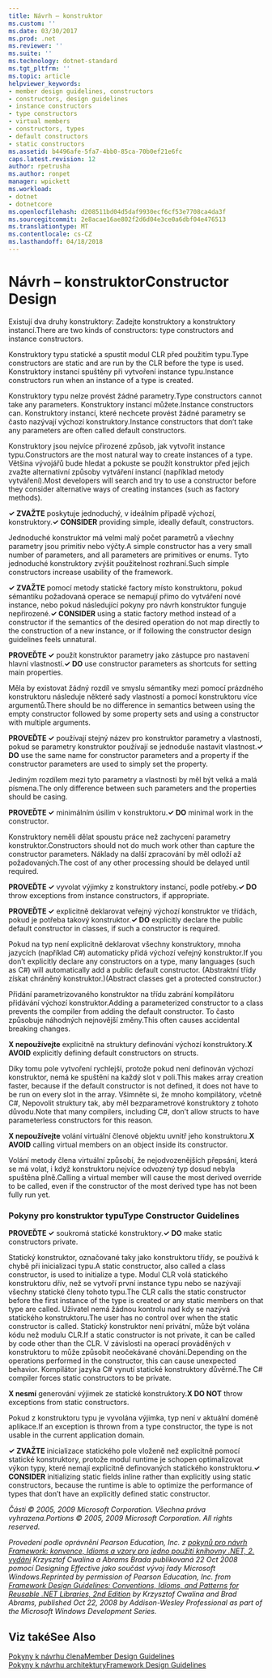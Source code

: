 ```yaml
---
title: Návrh – konstruktor
ms.custom: ''
ms.date: 03/30/2017
ms.prod: .net
ms.reviewer: ''
ms.suite: ''
ms.technology: dotnet-standard
ms.tgt_pltfrm: ''
ms.topic: article
helpviewer_keywords:
- member design guidelines, constructors
- constructors, design guidelines
- instance constructors
- type constructors
- virtual members
- constructors, types
- default constructors
- static constructors
ms.assetid: b4496afe-5fa7-4bb0-85ca-70b0ef21e6fc
caps.latest.revision: 12
author: rpetrusha
ms.author: ronpet
manager: wpickett
ms.workload:
- dotnet
- dotnetcore
ms.openlocfilehash: d208511bd04d5daf9930ecf6cf53e7708ca4da3f
ms.sourcegitcommit: 2e8acae16ae802f2d6d04e3ce0a6dbf04e476513
ms.translationtype: MT
ms.contentlocale: cs-CZ
ms.lasthandoff: 04/18/2018
---
```

# <a name="constructor-design"></a><span data-ttu-id="d8b4a-102">Návrh – konstruktor</span><span class="sxs-lookup"><span data-stu-id="d8b4a-102">Constructor Design</span></span>
<span data-ttu-id="d8b4a-103">Existují dva druhy konstruktory: Zadejte konstruktory a konstruktory instancí.</span><span class="sxs-lookup"><span data-stu-id="d8b4a-103">There are two kinds of constructors: type constructors and instance constructors.</span></span>  
  
 <span data-ttu-id="d8b4a-104">Konstruktory typu statické a spustit modul CLR před použitím typu.</span><span class="sxs-lookup"><span data-stu-id="d8b4a-104">Type constructors are static and are run by the CLR before the type is used.</span></span> <span data-ttu-id="d8b4a-105">Konstruktory instancí spuštěny při vytvoření instance typu.</span><span class="sxs-lookup"><span data-stu-id="d8b4a-105">Instance constructors run when an instance of a type is created.</span></span>  
  
 <span data-ttu-id="d8b4a-106">Konstruktory typu nelze provést žádné parametry.</span><span class="sxs-lookup"><span data-stu-id="d8b4a-106">Type constructors cannot take any parameters.</span></span> <span data-ttu-id="d8b4a-107">Konstruktory instancí můžete.</span><span class="sxs-lookup"><span data-stu-id="d8b4a-107">Instance constructors can.</span></span> <span data-ttu-id="d8b4a-108">Konstruktory instancí, které nechcete provést žádné parametry se často nazývají výchozí konstruktory.</span><span class="sxs-lookup"><span data-stu-id="d8b4a-108">Instance constructors that don’t take any parameters are often called default constructors.</span></span>  
  
 <span data-ttu-id="d8b4a-109">Konstruktory jsou nejvíce přirozené způsob, jak vytvořit instance typu.</span><span class="sxs-lookup"><span data-stu-id="d8b4a-109">Constructors are the most natural way to create instances of a type.</span></span> <span data-ttu-id="d8b4a-110">Většina vývojářů bude hledat a pokuste se použít konstruktor před jejich zvažte alternativní způsoby vytváření instancí (například metody vytváření).</span><span class="sxs-lookup"><span data-stu-id="d8b4a-110">Most developers will search and try to use a constructor before they consider alternative ways of creating instances (such as factory methods).</span></span>  
  
 <span data-ttu-id="d8b4a-111">**✓ ZVAŽTE** poskytuje jednoduchý, v ideálním případě výchozí, konstruktory.</span><span class="sxs-lookup"><span data-stu-id="d8b4a-111">**✓ CONSIDER** providing simple, ideally default, constructors.</span></span>  
  
 <span data-ttu-id="d8b4a-112">Jednoduché konstruktor má velmi malý počet parametrů a všechny parametry jsou primitiv nebo výčty.</span><span class="sxs-lookup"><span data-stu-id="d8b4a-112">A simple constructor has a very small number of parameters, and all parameters are primitives or enums.</span></span> <span data-ttu-id="d8b4a-113">Tyto jednoduché konstruktory zvýšit použitelnost rozhraní.</span><span class="sxs-lookup"><span data-stu-id="d8b4a-113">Such simple constructors increase usability of the framework.</span></span>  
  
 <span data-ttu-id="d8b4a-114">**✓ ZVAŽTE** pomocí metody statické factory místo konstruktoru, pokud sémantiku požadovaná operace se nemapují přímo do vytváření nové instance, nebo pokud následující pokyny pro návrh konstruktor funguje nepřirozené.</span><span class="sxs-lookup"><span data-stu-id="d8b4a-114">**✓ CONSIDER** using a static factory method instead of a constructor if the semantics of the desired operation do not map directly to the construction of a new instance, or if following the constructor design guidelines feels unnatural.</span></span>  
  
 <span data-ttu-id="d8b4a-115">**PROVEĎTE ✓** použít konstruktor parametry jako zástupce pro nastavení hlavní vlastností.</span><span class="sxs-lookup"><span data-stu-id="d8b4a-115">**✓ DO** use constructor parameters as shortcuts for setting main properties.</span></span>  
  
 <span data-ttu-id="d8b4a-116">Měla by existovat žádný rozdíl ve smyslu sémantiky mezi pomocí prázdného konstruktoru následuje některé sady vlastností a pomocí konstruktoru více argumentů.</span><span class="sxs-lookup"><span data-stu-id="d8b4a-116">There should be no difference in semantics between using the empty constructor followed by some property sets and using a constructor with multiple arguments.</span></span>  
  
 <span data-ttu-id="d8b4a-117">**PROVEĎTE ✓** používají stejný název pro konstruktor parametry a vlastnosti, pokud se parametry konstruktor používají se jednoduše nastavit vlastnost.</span><span class="sxs-lookup"><span data-stu-id="d8b4a-117">**✓ DO** use the same name for constructor parameters and a property if the constructor parameters are used to simply set the property.</span></span>  
  
 <span data-ttu-id="d8b4a-118">Jediným rozdílem mezi tyto parametry a vlastnosti by měl být velká a malá písmena.</span><span class="sxs-lookup"><span data-stu-id="d8b4a-118">The only difference between such parameters and the properties should be casing.</span></span>  
  
 <span data-ttu-id="d8b4a-119">**PROVEĎTE ✓** minimálním úsilím v konstruktoru.</span><span class="sxs-lookup"><span data-stu-id="d8b4a-119">**✓ DO** minimal work in the constructor.</span></span>  
  
 <span data-ttu-id="d8b4a-120">Konstruktory neměli dělat spoustu práce než zachycení parametry konstruktor.</span><span class="sxs-lookup"><span data-stu-id="d8b4a-120">Constructors should not do much work other than capture the constructor parameters.</span></span> <span data-ttu-id="d8b4a-121">Náklady na další zpracování by měl odloží až požadovaných.</span><span class="sxs-lookup"><span data-stu-id="d8b4a-121">The cost of any other processing should be delayed until required.</span></span>  
  
 <span data-ttu-id="d8b4a-122">**PROVEĎTE ✓** vyvolat výjimky z konstruktory instancí, podle potřeby.</span><span class="sxs-lookup"><span data-stu-id="d8b4a-122">**✓ DO** throw exceptions from instance constructors, if appropriate.</span></span>  
  
 <span data-ttu-id="d8b4a-123">**PROVEĎTE ✓** explicitně deklarovat veřejný výchozí konstruktor ve třídách, pokud je potřeba takový konstruktor.</span><span class="sxs-lookup"><span data-stu-id="d8b4a-123">**✓ DO** explicitly declare the public default constructor in classes, if such a constructor is required.</span></span>  
  
 <span data-ttu-id="d8b4a-124">Pokud na typ není explicitně deklarovat všechny konstruktory, mnoha jazycích (například C#) automaticky přidá výchozí veřejný konstruktor.</span><span class="sxs-lookup"><span data-stu-id="d8b4a-124">If you don’t explicitly declare any constructors on a type, many languages (such as C#) will automatically add a public default constructor.</span></span> <span data-ttu-id="d8b4a-125">(Abstraktní třídy získat chráněný konstruktor.)</span><span class="sxs-lookup"><span data-stu-id="d8b4a-125">(Abstract classes get a protected constructor.)</span></span>  
  
 <span data-ttu-id="d8b4a-126">Přidání parametrizovaného konstruktor na třídu zabrání kompilátoru přidávání výchozí konstruktor.</span><span class="sxs-lookup"><span data-stu-id="d8b4a-126">Adding a parameterized constructor to a class prevents the compiler from adding the default constructor.</span></span> <span data-ttu-id="d8b4a-127">To často způsobuje náhodných nejnovější změny.</span><span class="sxs-lookup"><span data-stu-id="d8b4a-127">This often causes accidental breaking changes.</span></span>  
  
 <span data-ttu-id="d8b4a-128">**X nepoužívejte** explicitně na struktury definování výchozí konstruktory.</span><span class="sxs-lookup"><span data-stu-id="d8b4a-128">**X AVOID** explicitly defining default constructors on structs.</span></span>  
  
 <span data-ttu-id="d8b4a-129">Díky tomu pole vytvoření rychlejší, protože pokud není definován výchozí konstruktor, nemá ke spuštění na každý slot v poli.</span><span class="sxs-lookup"><span data-stu-id="d8b4a-129">This makes array creation faster, because if the default constructor is not defined, it does not have to be run on every slot in the array.</span></span> <span data-ttu-id="d8b4a-130">Všimněte si, že mnoho kompilátory, včetně C#, Nepovolit struktury tak, aby měl bezparametrové konstruktory z tohoto důvodu.</span><span class="sxs-lookup"><span data-stu-id="d8b4a-130">Note that many compilers, including C#, don’t allow structs to have parameterless constructors for this reason.</span></span>  
  
 <span data-ttu-id="d8b4a-131">**X nepoužívejte** volání virtuální členové objektu uvnitř jeho konstruktoru.</span><span class="sxs-lookup"><span data-stu-id="d8b4a-131">**X AVOID** calling virtual members on an object inside its constructor.</span></span>  
  
 <span data-ttu-id="d8b4a-132">Volání metody člena virtuální způsobí, že nejodvozenějších přepsání, která se má volat, i když konstruktoru nejvíce odvozený typ dosud nebyla spuštěna plně.</span><span class="sxs-lookup"><span data-stu-id="d8b4a-132">Calling a virtual member will cause the most derived override to be called, even if the constructor of the most derived type has not been fully run yet.</span></span>  
  
### <a name="type-constructor-guidelines"></a><span data-ttu-id="d8b4a-133">Pokyny pro konstruktor typu</span><span class="sxs-lookup"><span data-stu-id="d8b4a-133">Type Constructor Guidelines</span></span>  
 <span data-ttu-id="d8b4a-134">**PROVEĎTE ✓** soukromá statické konstruktory.</span><span class="sxs-lookup"><span data-stu-id="d8b4a-134">**✓ DO** make static constructors private.</span></span>  
  
 <span data-ttu-id="d8b4a-135">Statický konstruktor, označované taky jako konstruktoru třídy, se používá k chybě při inicializaci typu.</span><span class="sxs-lookup"><span data-stu-id="d8b4a-135">A static constructor, also called a class constructor, is used to initialize a type.</span></span> <span data-ttu-id="d8b4a-136">Modul CLR volá statického konstruktoru dřív, než se vytvoří první instance typu nebo se nazývají všechny statické členy tohoto typu.</span><span class="sxs-lookup"><span data-stu-id="d8b4a-136">The CLR calls the static constructor before the first instance of the type is created or any static members on that type are called.</span></span> <span data-ttu-id="d8b4a-137">Uživatel nemá žádnou kontrolu nad kdy se nazývá statického konstruktoru.</span><span class="sxs-lookup"><span data-stu-id="d8b4a-137">The user has no control over when the static constructor is called.</span></span> <span data-ttu-id="d8b4a-138">Statický konstruktor není privátní, může být volána kódu než modulu CLR.</span><span class="sxs-lookup"><span data-stu-id="d8b4a-138">If a static constructor is not private, it can be called by code other than the CLR.</span></span> <span data-ttu-id="d8b4a-139">V závislosti na operací prováděných v konstruktoru to může způsobit neočekávané chování.</span><span class="sxs-lookup"><span data-stu-id="d8b4a-139">Depending on the operations performed in the constructor, this can cause unexpected behavior.</span></span> <span data-ttu-id="d8b4a-140">Kompilátor jazyka C# vynutí statické konstruktory důvěrné.</span><span class="sxs-lookup"><span data-stu-id="d8b4a-140">The C# compiler forces static constructors to be private.</span></span>  
  
 <span data-ttu-id="d8b4a-141">**X nesmí** generování výjimek ze statické konstruktory.</span><span class="sxs-lookup"><span data-stu-id="d8b4a-141">**X DO NOT** throw exceptions from static constructors.</span></span>  
  
 <span data-ttu-id="d8b4a-142">Pokud z konstruktoru typu je vyvolána výjimka, typ není v aktuální doméně aplikace.</span><span class="sxs-lookup"><span data-stu-id="d8b4a-142">If an exception is thrown from a type constructor, the type is not usable in the current application domain.</span></span>  
  
 <span data-ttu-id="d8b4a-143">**✓ ZVAŽTE** inicializace statického pole vloženě než explicitně pomocí statické konstruktory, protože modul runtime je schopen optimalizovat výkon typy, které nemají explicitně definovaných statického konstruktoru.</span><span class="sxs-lookup"><span data-stu-id="d8b4a-143">**✓ CONSIDER** initializing static fields inline rather than explicitly using static constructors, because the runtime is able to optimize the performance of types that don’t have an explicitly defined static constructor.</span></span>  
  
 <span data-ttu-id="d8b4a-144">*Části © 2005, 2009 Microsoft Corporation. Všechna práva vyhrazena.*</span><span class="sxs-lookup"><span data-stu-id="d8b4a-144">*Portions © 2005, 2009 Microsoft Corporation. All rights reserved.*</span></span>  
  
 <span data-ttu-id="d8b4a-145">*Provedení podle oprávnění Pearson Education, Inc. z [pokynů pro návrh Framework: konvence, Idioms a vzory pro jedno použití knihovny .NET, 2. vydání](https://www.informit.com/store/framework-design-guidelines-conventions-idioms-and-9780321545619) Krzysztof Cwalina a Abrams Brada publikovaná 22 Oct 2008 pomocí Designing Effective jako součást vývoj řady Microsoft Windows.*</span><span class="sxs-lookup"><span data-stu-id="d8b4a-145">*Reprinted by permission of Pearson Education, Inc. from [Framework Design Guidelines: Conventions, Idioms, and Patterns for Reusable .NET Libraries, 2nd Edition](https://www.informit.com/store/framework-design-guidelines-conventions-idioms-and-9780321545619) by Krzysztof Cwalina and Brad Abrams, published Oct 22, 2008 by Addison-Wesley Professional as part of the Microsoft Windows Development Series.*</span></span>  
  
## <a name="see-also"></a><span data-ttu-id="d8b4a-146">Viz také</span><span class="sxs-lookup"><span data-stu-id="d8b4a-146">See Also</span></span>  
 [<span data-ttu-id="d8b4a-147">Pokyny k návrhu člena</span><span class="sxs-lookup"><span data-stu-id="d8b4a-147">Member Design Guidelines</span></span>](../../../docs/standard/design-guidelines/member.md)  
 [<span data-ttu-id="d8b4a-148">Pokyny k návrhu architektury</span><span class="sxs-lookup"><span data-stu-id="d8b4a-148">Framework Design Guidelines</span></span>](../../../docs/standard/design-guidelines/index.md)
